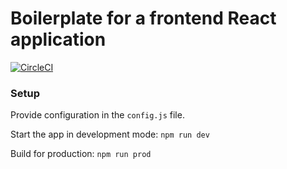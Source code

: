 # Boilerplate for a frontend React application
[![CircleCI](https://circleci.com/gh/BrentonCozby/boilerplate-react-frontend.svg?style=shield&circle-token=:circle-token)](https://circleci.com/gh/BrentonCozby/boilerplate-react-frontend)

### Setup
Provide configuration in the ```config.js``` file.

Start the app in development mode: ```npm run dev```

Build for production: ```npm run prod```
